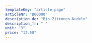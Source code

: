 ```yaml
---
templateKey: "article-page"
articleNr: "B60008"
description_de: "Bio Zitronen-Nudeln"
description_fr: " "
unit: "3"
price: "12.50"
---
```

